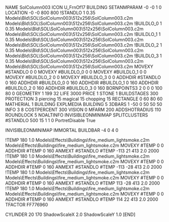 NAME SolColumn003
ICON U_FrnOf17
BUILDING
SETANMPARAM -0 -0 1 0
LOCATION -0 -0 800 800
!STANDLO      1 0.35 Models\Bld\SOL\SolColumn003\512x256\SolColumn003.c2m Models\Bld\SOL\SolColumn003\512x256\SolColumn003.c2m
!BUILDLO_0    1 0.35 Models\Bld\SOL\SolColumn003\512x256\SolColumn003.c2m Models\Bld\SOL\SolColumn003\512x256\SolColumn003.c2m
!BUILDLO_1    1 0.35 Models\Bld\SOL\SolColumn003\512x256\SolColumn003.c2m Models\Bld\SOL\SolColumn003\512x256\SolColumn003.c2m
!BUILDLO_2    1 0.35 Models\Bld\SOL\SolColumn003\512x256\SolColumn003.c2m Models\Bld\SOL\SolColumn003\512x256\SolColumn003.c2m
!BUILDLO_3    1 0.35 Models\Bld\SOL\SolColumn003\512x256\SolColumn003.c2m Models\Bld\SOL\SolColumn003\512x256\SolColumn003.c2m
MOVEXY #STANDLO   0 0
MOVEXY #BUILDLO_0 0 0
MOVEXY #BUILDLO_1 0 0
MOVEXY #BUILDLO_2 0 0
MOVEXY #BUILDLO_3 0 0
ADDHDIR #STANDLO 0 160
ADDHDIR #BUILDLO_0 0 160
ADDHDIR #BUILDLO_1 0 160
ADDHDIR #BUILDLO_2 0 160
ADDHDIR #BUILDLO_3 0 160
BORNPOINTS3 2 0 0 0 100 80 0
GEOMETRY 1 199 32
LIFE     3000
PRICE 1 STONE 1
BUILDSTAGES 300
PROTECTION 3 piercing 15 magical 15 chopping 15
RECTANGLE    0 60 80 60
MATHERIAL 1 BUILDING
EXPLMEDIA BUILDING 5
3DBARS 1 -50 0 50 50 50
INFO 3 8
COSTPERCENT 300
VISION 0
MFARM 200
ADDSHOTRADIUS 110
ROUNDLOCK 5
NOALTINFO
INVISIBLEONMINIMAP
SPLITCLUSTERS #STANDLO 500 15 1 1 0
PortretDisable True

INVISIBLEONMINIMAP
IMMORTAL
BUILDBAR -4 0 4 0

!TEMP 180 1.0 Models\Effects\Buildings\fire_medium_lightsmoke.c2m Models\Effects\Buildings\fire_medium_lightsmoke.c2m
MOVEXY  #TEMP 0 0
ADDHDIR #TEMP 0 160
ANMEXT #STANDLO #TEMP -113 21 413 2.0 2000
!TEMP 180 1.0 Models\Effects\Buildings\fire_medium_lightsmoke.c2m Models\Effects\Buildings\fire_medium_lightsmoke.c2m
MOVEXY  #TEMP 0 0
ADDHDIR #TEMP 0 160
ANMEXT #STANDLO #TEMP -113 -28 413 2.0 2000
!TEMP 180 1.0 Models\Effects\Buildings\fire_medium_lightsmoke.c2m Models\Effects\Buildings\fire_medium_lightsmoke.c2m
MOVEXY  #TEMP 0 0
ADDHDIR #TEMP 0 160
ANMEXT #STANDLO #TEMP 113 -28 413 2.0 2000 
!TEMP 180 1.0 Models\Effects\Buildings\fire_medium_lightsmoke.c2m Models\Effects\Buildings\fire_medium_lightsmoke.c2m
MOVEXY  #TEMP 0 0
ADDHDIR #TEMP 0 160
ANMEXT #STANDLO #TEMP 114 22 413 2.0 2000
TFACTOR FF776960

CYLINDER 20 170
ShadowScaleX 2.0
ShadowScaleY 1.0
[END]
